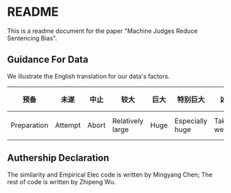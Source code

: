 # README

This is a readme document for the paper "Machine Judges Reduce Sentencing Bias". 

## Guidance For Data

We illustrate the English translation for our data's factors. 

| 预备        | 未遂    | 中止  | 较大             | 巨大 | 特别巨大        | 凶器          | 多次         | 流窜    | 扒窃      | 入户     | 系自首         | 立功                | 系坦白     | 如实供述                   | 自愿认罪           | 认罪认罚      | 累犯       | 前科            | 未成年   | 老年人   | 残疾     | 精神病         | 谅解          | 和解           | 赔偿        | 黑恶势力          | 法官原始刑期     | 预测刑期              |
| ----------- | ------- | ----- | ---------------- | ---- | --------------- | ------------- | ------------ | ------- | --------- | -------- | -------------- | ------------------- | ---------- | -------------------------- | ------------------ | ------------- | ---------- | --------------- | -------- | -------- | -------- | -------------- | ------------- | -------------- | ----------- | ----------------- | ---------------- | --------------------- |
| Preparation | Attempt | Abort | Relatively large | Huge | Especially huge | Take a weapon | Repeat crime | Roaming | Snatching | Burglary | Self-surrender | Meritorious service | Confession | Make a truthful confession | Admission of guilt | Plea leniency | Recidivism | Criminal record | Juvenile | Old-aged | Disabled | Mental illness | Understanding | Reconciliation | Restitution | Underworld forces | Judge sentencing | Prediction Sentencing |

## Authership Declaration

The similarity and Empirical Elec code is written by Mingyang Chen; The rest of code is written by Zhipeng Wu. 
